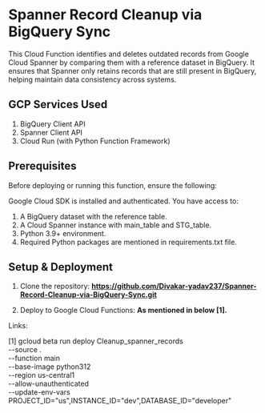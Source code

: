 
# Spanner Record Cleanup via BigQuery Sync

This Cloud Function identifies and deletes outdated records from Google Cloud Spanner by comparing them with a reference dataset in BigQuery. 
It ensures that Spanner only retains records that are still present in BigQuery, helping maintain data consistency across systems.

## GCP Services Used

1. BigQuery Client API  
2. Spanner Client API  
3. Cloud Run (with Python Function Framework)

## Prerequisites

Before deploying or running this function, ensure the following:

Google Cloud SDK is installed and authenticated.
You have access to:
1. A BigQuery dataset with the reference table.
2. A Cloud Spanner instance with main_table and STG_table.
3. Python 3.9+ environment.
4. Required Python packages are mentioned in requirements.txt file.


## Setup & Deployment
1. Clone the repository: **https://github.com/Divakar-yadav237/Spanner-Record-Cleanup-via-BigQuery-Sync.git**

2. Deploy to Google Cloud Functions: **As mentioned in below [1].**


Links:

[1] gcloud beta run deploy Cleanup_spanner_records \
      --source . \
      --function main \
      --base-image python312 \
      --region us-central1 \
      --allow-unauthenticated \
      --update-env-vars PROJECT_ID="us",INSTANCE_ID="dev",DATABASE_ID="developer"
